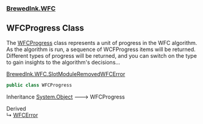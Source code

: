 ### [BrewedInk.WFC](./BrewedInk-WFC.md 'BrewedInk.WFC')
## WFCProgress Class
The [WFCProgress](./BrewedInk-WFC-WFCProgress.md 'BrewedInk.WFC.WFCProgress') class represents a unit of progress in the WFC algorithm. As the algorithm is run, a sequence of WCFProgress items will be returned.  
Different types of progress will be returned, and you can switch on the type to gain insights to the algorithm's decisions...  
 
[BrewedInk.WFC.SlotModuleRemoved](https://docs.microsoft.com/en-us/dotnet/api/BrewedInk.WFC.SlotModuleRemoved 'BrewedInk.WFC.SlotModuleRemoved')[WFCError](./BrewedInk-WFC-WFCError.md 'BrewedInk.WFC.WFCError')  
```csharp
public class WFCProgress
```
Inheritance [System.Object](https://docs.microsoft.com/en-us/dotnet/api/System.Object 'System.Object') &#129106; WFCProgress  

Derived  
&#8627; [WFCError](./BrewedInk-WFC-WFCError.md 'BrewedInk.WFC.WFCError')  
